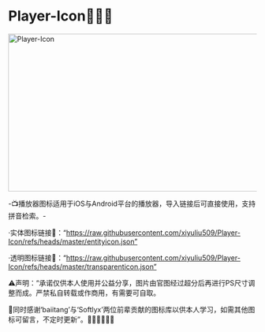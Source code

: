 # Player-Icon🎉🎉🎉
<img src="https://socialify.git.ci/xiyuliu509/Player-Icon/image?custom_description=Player-Icon+use+for+%E2%80%9Csenplay%E3%80%81reflix%E3%80%81forward+and+soon%E2%80%9D%E3%80%82&description=1&font=Jost&name=1&owner=1&pattern=Circuit+Board&theme=Light" alt="Player-Icon" width="640" height="320" />

-📺播放器图标适用于iOS与Android平台的播放器，导入链接后可直接使用，支持拼音检索。-

·实体图标链接🔗：“https://raw.githubusercontent.com/xiyuliu509/Player-Icon/refs/heads/master/entityicon.json”

·透明图标链接🔗：“https://raw.githubusercontent.com/xiyuliu509/Player-Icon/refs/heads/master/transparenticon.json”

⚠️声明：“承诺仅供本人使用并公益分享，图片由官图经过超分后再进行PS尺寸调整而成。严禁私自转载或作商用，有需要可自取。

🙏同时感谢‘baiitang’与‘Softlyx’两位前辈贡献的图标库以供本人学习，如需其他图标可留言，不定时更新”。🙇‍♂️🙇‍♂️🙇‍♂️

